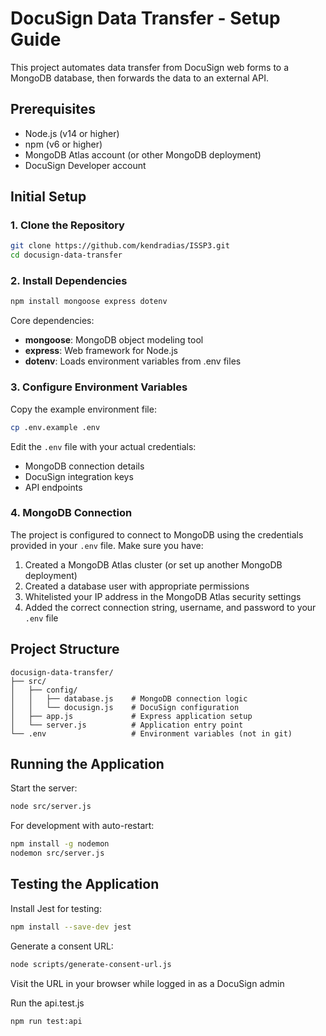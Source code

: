 # DocuSign Data Transfer - Setup Guide

This project automates data transfer from DocuSign web forms to a MongoDB database, then forwards the data to an external API.

## Prerequisites

- Node.js (v14 or higher)
- npm (v6 or higher)
- MongoDB Atlas account (or other MongoDB deployment)
- DocuSign Developer account

## Initial Setup

### 1. Clone the Repository

```bash
git clone https://github.com/kendradias/ISSP3.git
cd docusign-data-transfer
```

### 2. Install Dependencies

```bash
npm install mongoose express dotenv
```

Core dependencies:
- **mongoose**: MongoDB object modeling tool
- **express**: Web framework for Node.js
- **dotenv**: Loads environment variables from .env files

### 3. Configure Environment Variables

Copy the example environment file:

```bash
cp .env.example .env
```

Edit the `.env` file with your actual credentials:
- MongoDB connection details
- DocuSign integration keys
- API endpoints

### 4. MongoDB Connection

The project is configured to connect to MongoDB using the credentials provided in your `.env` file. Make sure you have:

1. Created a MongoDB Atlas cluster (or set up another MongoDB deployment)
2. Created a database user with appropriate permissions
3. Whitelisted your IP address in the MongoDB Atlas security settings
4. Added the correct connection string, username, and password to your `.env` file

## Project Structure

```
docusign-data-transfer/
├── src/
│   ├── config/
│   │   ├── database.js    # MongoDB connection logic
│   │   └── docusign.js    # DocuSign configuration
│   ├── app.js             # Express application setup
│   └── server.js          # Application entry point
└── .env                   # Environment variables (not in git)
```

## Running the Application

Start the server:

```bash
node src/server.js
```

For development with auto-restart:

```bash
npm install -g nodemon
nodemon src/server.js
```

## Testing the Application
Install Jest for testing: 

```bash
npm install --save-dev jest
```

Generate a consent URL:
```bash
node scripts/generate-consent-url.js
```
Visit the URL in your browser while logged in as a DocuSign admin

Run the api.test.js
```bash
npm run test:api
```